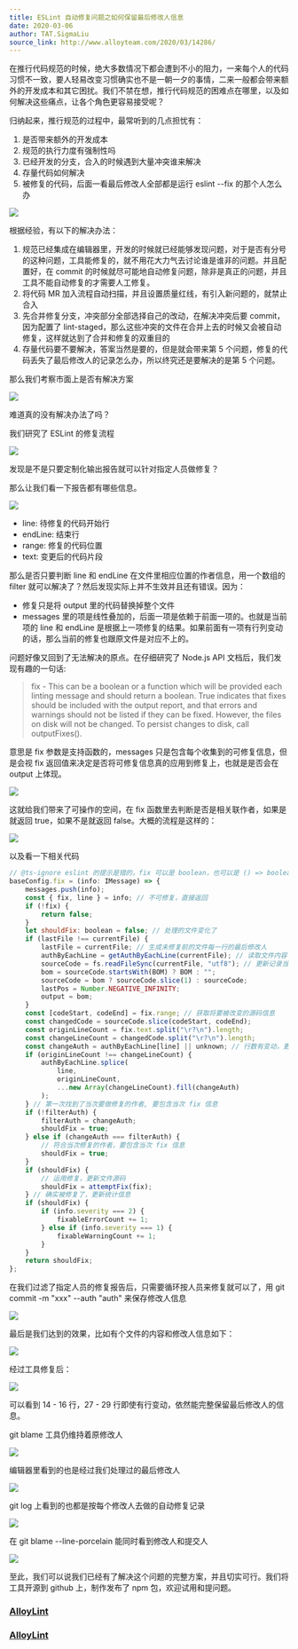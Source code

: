 ```yaml
---
title: ESLint 自动修复问题之如何保留最后修改人信息
date: 2020-03-06
author: TAT.SigmaLiu
source_link: http://www.alloyteam.com/2020/03/14286/
---
```


在推行代码规范的时候，绝大多数情况下都会遭到不小的阻力，一来每个人的代码习惯不一致，要人轻易改变习惯确实也不是一朝一夕的事情，二来一般都会带来额外的开发成本和其它困扰。我们不禁在想，推行代码规范的困难点在哪里，以及如何解决这些痛点，让各个角色更容易接受呢？

归纳起来，推行规范的过程中，最常听到的几点担忧有：

1.  是否带来额外的开发成本
2.  规范的执行力度有强制性吗
3.  已经开发的分支，合入的时候遇到大量冲突谁来解决
4.  存量代码如何解决
5.  被修复的代码，后面一看最后修改人全部都是运行 eslint --fix 的那个人怎么办

![](http://www.alloyteam.com/wp-content/uploads/2020/03/sigma-1.jpeg)  

根据经验，有以下的解决办法：

1.  规范已经集成在编辑器里，开发的时候就已经能够发现问题，对于是否有分号的这种问题，工具能修复的，就不用花大力气去讨论谁是谁非的问题。并且配置好，在 commit 的时候就尽可能地自动修复问题，除非是真正的问题，并且工具不能自动修复的才需要人工修复。
2.  将代码 MR 加入流程自动扫描，并且设置质量红线，有引入新问题的，就禁止合入
3.  先合并修复分支，冲突部分全部选择自己的改动，在解决冲突后要 commit，因为配置了 lint-staged，那么这些冲突的文件在合并上去的时候又会被自动修复，这样就达到了合并和修复的双重目的
4.  存量代码要不要解决，答案当然是要的，但是就会带来第 5 个问题，修复的代码丢失了最后修改人的记录怎么办，所以终究还是要解决的是第 5 个问题。

那么我们考察市面上是否有解决方案

![](http://www.alloyteam.com/wp-content/uploads/2020/03/解决方案.jpeg)

难道真的没有解决办法了吗？

我们研究了 ESLint 的修复流程

![](http://www.alloyteam.com/wp-content/uploads/2020/03/sigma-2.jpeg)

发现是不是只要定制化输出报告就可以针对指定人员做修复？

那么让我们看一下报告都有哪些信息。

![](http://www.alloyteam.com/wp-content/uploads/2020/03/报告.jpeg)

-   line: 待修复的代码开始行
-   endLine: 结束行
-   range: 修复的代码位置
-   text: 变更后的代码片段

那么是否只要判断 line 和 endLine 在文件里相应位置的作者信息，用一个数组的 filter 就可以解决了？然后发现实际上并不生效并且还有错误。因为：

-   修复只是将 output 里的代码替换掉整个文件
-   messages 里的项是线性叠加的，后面一项是依赖于前面一项的。也就是当前项的 line 和 endLine 是根据上一项修复的结果。如果前面有一项有行列变动的话，那么当前的修复也跟原文件是对应不上的。

问题好像又回到了无法解决的原点。在仔细研究了 Node.js API 文档后，我们发现有趣的一句话:

> fix - This can be a boolean or a function which will be provided each linting message and should return a boolean. True indicates that fixes should be included with the output report, and that errors and warnings should not be listed if they can be fixed. However, the files on disk will not be changed. To persist changes to disk, call outputFixes().

意思是 fix 参数是支持函数的，messages 只是包含每个收集到的可修复信息，但是会视 fix 返回值来决定是否将可修复信息真的应用到修复上，也就是是否会在 output 上体现。

![](http://www.alloyteam.com/wp-content/uploads/2020/03/message.jpeg)

这就给我们带来了可操作的空间，在 fix 函数里去判断是否是相关联作者，如果是就返回 true，如果不是就返回 false。大概的流程是这样的：

![](http://www.alloyteam.com/wp-content/uploads/2020/03/fix-函数.jpeg)

以及看一下相关代码

```javascript
// @ts-ignore eslint 的提示是错的，fix 可以是 boolean，也可以是 () => boolean
baseConfig.fix = (info: IMessage) => {
    messages.push(info);
    const { fix, line } = info; // 不可修复，直接返回
    if (!fix) {
        return false;
    }
    let shouldFix: boolean = false; // 处理的文件变化了
    if (lastFile !== currentFile) {
        lastFile = currentFile; // 生成未修复前的文件每一行的最后修改人
        authByEachLine = getAuthByEachLine(currentFile); // 读取文件内容
        sourceCode = fs.readFileSync(currentFile, "utf8"); // 更新记录当前文件的基本信息
        bom = sourceCode.startsWith(BOM) ? BOM : "";
        sourceCode = bom ? sourceCode.slice(1) : sourceCode;
        lastPos = Number.NEGATIVE_INFINITY;
        output = bom;
    }
    const [codeStart, codeEnd] = fix.range; // 获取将要被改变的源码信息
    const changedCode = sourceCode.slice(codeStart, codeEnd);
    const originLineCount = fix.text.split("\r?\n").length;
    const changeLineCount = changedCode.split("\r?\n").length;
    const changeAuth = authByEachLine[line] || unknown; // 行数有变动，更新 authByEachLine
    if (originLineCount !== changeLineCount) {
        authByEachLine.splice(
            line,
            originLineCount,
            ...new Array(changeLineCount).fill(changeAuth)
        );
    } // 第一次找到了当次要做修复的作者, 要包含当次 fix 信息
    if (!filterAuth) {
        filterAuth = changeAuth;
        shouldFix = true;
    } else if (changeAuth === filterAuth) {
        // 符合当次修复的作者，要包含当次 fix 信息
        shouldFix = true;
    }
    if (shouldFix) {
        // 运用修复，更新文件源码
        shouldFix = attemptFix(fix);
    } // 确实被修复了，更新统计信息
    if (shouldFix) {
        if (info.severity === 2) {
            fixableErrorCount += 1;
        } else if (info.severity === 1) {
            fixableWarningCount += 1;
        }
    }
    return shouldFix;
};
```

在我们过滤了指定人员的修复报告后，只需要循环按人员来修复就可以了，用 git commit -m "xxx" --auth "auth" 来保存修改人信息

![](http://www.alloyteam.com/wp-content/uploads/2020/03/修复流程.jpeg)

最后是我们达到的效果，比如有个文件的内容和修改人信息如下：

![](http://www.alloyteam.com/wp-content/uploads/2020/03/1579409735_54_w1594_h1292.png)

经过工具修复后：

![](http://www.alloyteam.com/wp-content/uploads/2020/03/1579409758_83_w1592_h1334.png)

可以看到 14 - 16 行，27 - 29 行即使有行变动，依然能完整保留最后修改人的信息。

git blame 工具仍维持着原修改人

![](http://www.alloyteam.com/wp-content/uploads/2020/03/1579409894_3_w2414_h1400.png)

编辑器里看到的也是经过我们处理过的最后修改人

![](http://www.alloyteam.com/wp-content/uploads/2020/03/1579409989_55_w1740_h512.png)

git log 上看到的也都是按每个修改人去做的自动修复记录

![](http://www.alloyteam.com/wp-content/uploads/2020/03/1579415865_32_w1564_h1288.png)

在 git blame --line-porcelain 能同时看到修改人和提交人

![](http://www.alloyteam.com/wp-content/uploads/2020/03/1579410047_51_w1596_h930.png)

至此，我们可以说我们已经有了解决这个问题的完整方案，并且切实可行。我们将工具开源到 github 上，制作发布了 npm 包，欢迎试用和提问题。

### [AlloyLint](https://github.com/AlloyTeam/AlloyLint "AlloyLint")

### [AlloyLint](https://github.com/AlloyTeam/AlloyLint "AlloyLint")